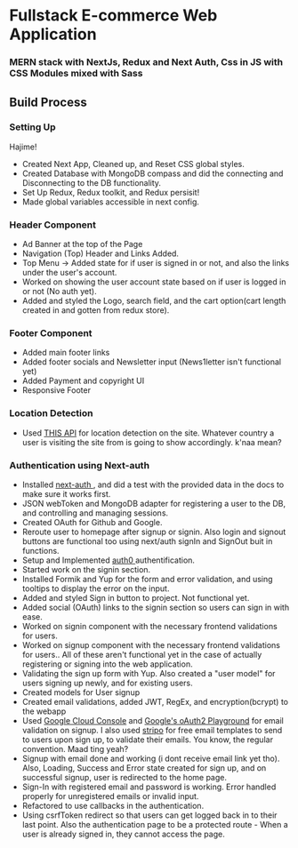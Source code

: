 # Fullstack E-commerce Web Application
### MERN stack with NextJs, Redux and Next Auth, Css in JS with CSS Modules mixed with Sass 


## Build Process
### Setting Up
Hajime!
- Created Next App, Cleaned up, and Reset CSS global styles.
- Created Database with MongoDB compass and did the connecting and Disconnecting to the DB functionality.
- Set Up Redux, Redux toolkit, and Redux persisit!
- Made global variables accessible in next config.

### Header Component
- Ad Banner at the top of the Page
- Navigation (Top) Header and Links Added.
- Top Menu -> Added state for if user is signed in or not, and also the links under the user's account.
- Worked on showing the user account state based on if user is logged in or not (No auth yet).
- Added and styled the Logo, search field, and the cart option(cart length created in and gotten from redux store).

### Footer Component
- Added main footer links
- Added footer socials and Newsletter input (News1letter isn't functional yet)
- Added Payment and copyright UI
- Responsive Footer

### Location Detection
- Used [THIS API](https://ipregistry.co/) for location detection on the site. Whatever country a user is visiting the site from is going to show accordingly. k'naa mean?

### Authentication using Next-auth
- Installed [next-auth ](https://next-auth.js.org/), and did a test with the provided data in the docs to make sure it works first.
- JSON webToken and MongoDB adapter for registering a user to the DB, and controlling and managing sessions.
- Created OAuth for Github and Google.
- Reroute user to homepage after signup or signin. Also login and signout buttons are functional too using next/auth signIn and SignOut buit in functions.
- Setup and Implemented [ auth0 ](https://auth0.com/) authentification.
- Started work on the signin section. 
- Installed Formik and Yup for the form and error validation, and using tooltips to display the error on the input.
- Added and styled Sign in button to project. Not functional yet.
- Added social (OAuth) links to the signin section so users can sign in with ease.
- Worked on signin component with the necessary frontend validations for users.
- Worked on signup component with the necessary frontend validations for users.. All of these aren't functional yet in the case of actually registering or signing into the web application.
- Validating the sign up form with Yup. Also created a "user model" for users signing up newly, and for existing users.
- Created models for User signup
- Created email validations, added JWT, RegEx, and encryption(bcrypt) to the webapp
- Used [Google Cloud Console](console.cloud.google.com) and [Google's oAuth2 Playground](https://developers.google.com/oauthplayground) for email validation on signup. I also used [stripo](https://stripo.email) for free email templates to send to users upon sign up, to validate their emails. You know, the regular convention. Maad ting yeah?
- Signup with email done and working (i dont receive email link yet tho). Also, Loading, Success and Error state created for sign up, and on successful signup, user is redirected to the home page.
- Sign-In with registered email and password is working. Error handled properly for unregistered emails or invalid input.
- Refactored to use callbacks in the authentication.
-  Using csrfToken redirect so that users can get logged back in to their last point. Also the authentication page to be a protected route - When a user is already signed in, they cannot access the page.